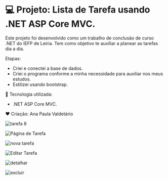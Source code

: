 # 💻 Projeto: Lista de Tarefa usando .NET ASP Core MVC.
Este projeto foi desenvolvido como um trabalho de conclusão de curso .NET do IEFP de Leiria.
Tem como objetivo te auxiliar a planear as tarefas dia a dia.

Etapas:
- Criei e conectei a base de dados.
- Criei o programa conforme a minha necessidade para auxiliar nos meus estudos.
- Estilizei usando bootstrap.

🚀  Tecnologia utilizada:
- .NET ASP Core MVC.

❤ Criação: Ana Paula Valdetário

![tarefa 8](https://github.com/anapaulavaldetario/ListaTarefaMVCCore/assets/102619370/8035075d-b658-4827-87b7-2cf4a2e61245)


![Página de Tarefa](https://github.com/anapaulavaldetario/ListaTarefaMVCCore/assets/102619370/b761c761-473c-44a4-a0d6-22e043e3a294)


![nova tarefa](https://github.com/anapaulavaldetario/ListaTarefaMVCCore/assets/102619370/1cf38311-89b2-4cf8-a037-39fd1f54d0b5)


![Editar Tarefa](https://github.com/anapaulavaldetario/ListaTarefaMVCCore/assets/102619370/802bafef-a9fe-450d-8d83-3271fe82c06f)


![detalhar](https://github.com/anapaulavaldetario/ListaTarefaMVCCore/assets/102619370/aeee34ca-88f4-43c0-b9a7-304ffe5e15f3)


![excluir](https://github.com/anapaulavaldetario/ListaTarefaMVCCore/assets/102619370/169dd4b6-03ef-4f67-8088-b97db51f976e)
